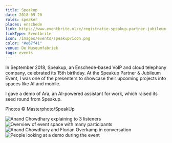 ```yaml
---
title: Speakup
date: 2018-09-20
roles: speaker
places: enschede
link: https://www.eventbrite.nl/e/registratie-speakup-partner-jubileum-event-het-heft-in-handen-47815646887
linkType: Eventbrite
icon: /images/events/speakup/icon.png
color: "#e67f41"
venue: De Museumfabriek
tags: events
---
```


In September 2018, Speakup, an Enschede-based VoIP and cloud telephony company, celebrated its 15th birthday. At the Speakup Partner & Jubileum Event, I was one of the presenters to showcase their upcoming projects into spaces like AI and mobile.

<!--more-->

I gave a demo of Ara, an AI-powered assistant for work, which raised its seed round from Speakup.

Photos © Masterphoto/SpeakUp

<div class="two-images">
  <img alt="Anand Chowdhary explaining to 3 listeners" src="/images/events/speakup/5baa7959cb226_MASTERPHOTO_NL-20-09-18_042.jpg">
  <img alt="Overview of event space with many participants" src="/images/events/speakup/5baa79763d49f_MASTERPHOTO_NL-20-09-18_102.jpg">
</div>

<div class="two-images">
  <img alt="Anand Chowdhary and Florian Overkamp in conversation" src="/images/events/speakup/5baa797ed3317_MASTERPHOTO_NL-20-09-18_121.jpg">
  <img alt="People looking at a demo during the event" src="/images/events/speakup/5baa795ec8ec7_MASTERPHOTO_NL-20-09-18_053.jpg">
</div>
